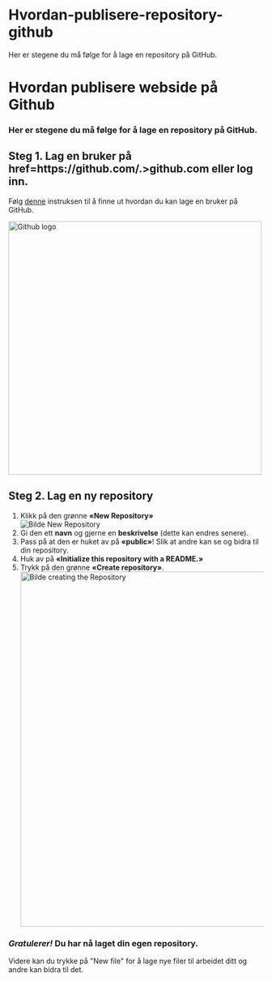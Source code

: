 # Hvordan-publisere-repository-github
Her er stegene du må følge for å lage en repository på GitHub.
<!DOCTYPE html>
<html>
<head>
<title> Hvordan publisere webside på GitHub </title>
</head>

<body>

<h1>Hvordan publisere webside på Github</h1>
<h3> Her er stegene du må følge for å lage en repository på GitHub.</h3>

 <h2>Steg 1.  Lag en bruker på <a>href=https://github.com/.>github.com</a> eller log inn.</h2>
 <p> Følg
  <a href="https://www.wikihow.com/Create-an-Account-on-GitHub">denne</a>
     instruksen til å finne ut hvordan du kan lage en bruker på GitHub.</p>

 <img src="https://cdn0.tnwcdn.com/wp-content/blogs.dir/1/files/2016/11/github-image-796x418.png" alt="Github logo" width="500">
 <br>

<h2> Steg 2.  Lag en ny repository </h2>
  <ol>
    <li> Klikk på den grønne <strong>«New Repository»</strong> </li>
         <img src="https://www.softpost.org/wp-content/uploads/2016/06/new-repository-on-GitHub.png"alt="Bilde New Repository">
    <li> Gi den ett <strong>navn</strong> og gjerne en <strong>beskrivelse</strong> (dette kan endres senere).</li>
    <li> Pass på at den er huket av på <strong>«public»</strong>! Slik at andre kan se og bidra til din repository.</li>
    <li> Huk av på <strong>«Initialize this repository with a README.»</strong></li>
    <li> Trykk på den grønne <strong>«Create repository»</strong>.</li>
    <img src="https://guides.github.com/activities/hello-world/create-new-repo.png" alt="Bilde creating the Repository" width="700">
  </ol>

 <h3> <em>Gratulerer!</em> Du har nå laget din egen repository.</h3>
  <p>Videre kan du trykke på "New file" for å lage nye filer til arbeidet ditt og andre kan bidra til det. </p>

</body>
</html>
